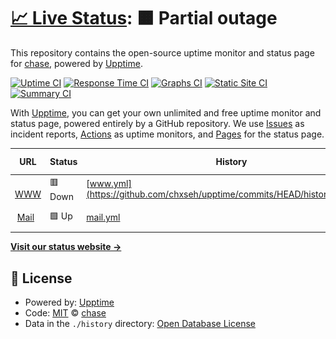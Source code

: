 # [📈 Live Status](https://status.chse.dev): <!--live status--> **🟧 Partial outage**

This repository contains the open-source uptime monitor and status page for [chase](https://chse.dev), powered by [Upptime](https://github.com/upptime/upptime).

[![Uptime CI](https://github.com/chxseh/upptime/workflows/Uptime%20CI/badge.svg)](https://github.com/chxseh/upptime/actions?query=workflow%3A%22Uptime+CI%22)
[![Response Time CI](https://github.com/chxseh/upptime/workflows/Response%20Time%20CI/badge.svg)](https://github.com/chxseh/upptime/actions?query=workflow%3A%22Response+Time+CI%22)
[![Graphs CI](https://github.com/chxseh/upptime/workflows/Graphs%20CI/badge.svg)](https://github.com/chxseh/upptime/actions?query=workflow%3A%22Graphs+CI%22)
[![Static Site CI](https://github.com/chxseh/upptime/workflows/Static%20Site%20CI/badge.svg)](https://github.com/chxseh/upptime/actions?query=workflow%3A%22Static+Site+CI%22)
[![Summary CI](https://github.com/chxseh/upptime/workflows/Summary%20CI/badge.svg)](https://github.com/chxseh/upptime/actions?query=workflow%3A%22Summary+CI%22)

With [Upptime](https://upptime.js.org), you can get your own unlimited and free uptime monitor and status page, powered entirely by a GitHub repository. We use [Issues](https://github.com/chxseh/upptime/issues) as incident reports, [Actions](https://github.com/chxseh/upptime/actions) as uptime monitors, and [Pages](https://status.chse.dev) for the status page.

<!--start: status pages-->
<!-- This summary is generated by Upptime (https://github.com/upptime/upptime) -->
<!-- Do not edit this manually, your changes will be overwritten -->
<!-- prettier-ignore -->
| URL | Status | History | Response Time | Uptime |
| --- | ------ | ------- | ------------- | ------ |
| <img alt="" src="https://favicons.githubusercontent.com/chse.dev" height="13"> [WWW](https://chse.dev) | 🟥 Down | [www.yml](https://github.com/chxseh/upptime/commits/HEAD/history/www.yml) | <details><summary><img alt="Response time graph" src="./graphs/www/response-time-week.png" height="20"> 478ms</summary><br><a href="https://status.chse.dev/history/www"><img alt="Response time 1100" src="https://img.shields.io/endpoint?url=https%3A%2F%2Fraw.githubusercontent.com%2Fchxseh%2Fupptime%2FHEAD%2Fapi%2Fwww%2Fresponse-time.json"></a><br><a href="https://status.chse.dev/history/www"><img alt="24-hour response time 583" src="https://img.shields.io/endpoint?url=https%3A%2F%2Fraw.githubusercontent.com%2Fchxseh%2Fupptime%2FHEAD%2Fapi%2Fwww%2Fresponse-time-day.json"></a><br><a href="https://status.chse.dev/history/www"><img alt="7-day response time 478" src="https://img.shields.io/endpoint?url=https%3A%2F%2Fraw.githubusercontent.com%2Fchxseh%2Fupptime%2FHEAD%2Fapi%2Fwww%2Fresponse-time-week.json"></a><br><a href="https://status.chse.dev/history/www"><img alt="30-day response time 1100" src="https://img.shields.io/endpoint?url=https%3A%2F%2Fraw.githubusercontent.com%2Fchxseh%2Fupptime%2FHEAD%2Fapi%2Fwww%2Fresponse-time-month.json"></a><br><a href="https://status.chse.dev/history/www"><img alt="1-year response time 1100" src="https://img.shields.io/endpoint?url=https%3A%2F%2Fraw.githubusercontent.com%2Fchxseh%2Fupptime%2FHEAD%2Fapi%2Fwww%2Fresponse-time-year.json"></a></details> | <details><summary><a href="https://status.chse.dev/history/www">100.00%</a></summary><a href="https://status.chse.dev/history/www"><img alt="All-time uptime 100.00%" src="https://img.shields.io/endpoint?url=https%3A%2F%2Fraw.githubusercontent.com%2Fchxseh%2Fupptime%2FHEAD%2Fapi%2Fwww%2Fuptime.json"></a><br><a href="https://status.chse.dev/history/www"><img alt="24-hour uptime 100.00%" src="https://img.shields.io/endpoint?url=https%3A%2F%2Fraw.githubusercontent.com%2Fchxseh%2Fupptime%2FHEAD%2Fapi%2Fwww%2Fuptime-day.json"></a><br><a href="https://status.chse.dev/history/www"><img alt="7-day uptime 100.00%" src="https://img.shields.io/endpoint?url=https%3A%2F%2Fraw.githubusercontent.com%2Fchxseh%2Fupptime%2FHEAD%2Fapi%2Fwww%2Fuptime-week.json"></a><br><a href="https://status.chse.dev/history/www"><img alt="30-day uptime 100.00%" src="https://img.shields.io/endpoint?url=https%3A%2F%2Fraw.githubusercontent.com%2Fchxseh%2Fupptime%2FHEAD%2Fapi%2Fwww%2Fuptime-month.json"></a><br><a href="https://status.chse.dev/history/www"><img alt="1-year uptime 100.00%" src="https://img.shields.io/endpoint?url=https%3A%2F%2Fraw.githubusercontent.com%2Fchxseh%2Fupptime%2FHEAD%2Fapi%2Fwww%2Fuptime-year.json"></a></details>
| <img alt="" src="https://favicons.githubusercontent.com/mail.chse.dev" height="13"> [Mail](https://mail.chse.dev) | 🟩 Up | [mail.yml](https://github.com/chxseh/upptime/commits/HEAD/history/mail.yml) | <details><summary><img alt="Response time graph" src="./graphs/mail/response-time-week.png" height="20"> 157ms</summary><br><a href="https://status.chse.dev/history/mail"><img alt="Response time 162" src="https://img.shields.io/endpoint?url=https%3A%2F%2Fraw.githubusercontent.com%2Fchxseh%2Fupptime%2FHEAD%2Fapi%2Fmail%2Fresponse-time.json"></a><br><a href="https://status.chse.dev/history/mail"><img alt="24-hour response time 187" src="https://img.shields.io/endpoint?url=https%3A%2F%2Fraw.githubusercontent.com%2Fchxseh%2Fupptime%2FHEAD%2Fapi%2Fmail%2Fresponse-time-day.json"></a><br><a href="https://status.chse.dev/history/mail"><img alt="7-day response time 157" src="https://img.shields.io/endpoint?url=https%3A%2F%2Fraw.githubusercontent.com%2Fchxseh%2Fupptime%2FHEAD%2Fapi%2Fmail%2Fresponse-time-week.json"></a><br><a href="https://status.chse.dev/history/mail"><img alt="30-day response time 162" src="https://img.shields.io/endpoint?url=https%3A%2F%2Fraw.githubusercontent.com%2Fchxseh%2Fupptime%2FHEAD%2Fapi%2Fmail%2Fresponse-time-month.json"></a><br><a href="https://status.chse.dev/history/mail"><img alt="1-year response time 162" src="https://img.shields.io/endpoint?url=https%3A%2F%2Fraw.githubusercontent.com%2Fchxseh%2Fupptime%2FHEAD%2Fapi%2Fmail%2Fresponse-time-year.json"></a></details> | <details><summary><a href="https://status.chse.dev/history/mail">100.00%</a></summary><a href="https://status.chse.dev/history/mail"><img alt="All-time uptime 100.00%" src="https://img.shields.io/endpoint?url=https%3A%2F%2Fraw.githubusercontent.com%2Fchxseh%2Fupptime%2FHEAD%2Fapi%2Fmail%2Fuptime.json"></a><br><a href="https://status.chse.dev/history/mail"><img alt="24-hour uptime 100.00%" src="https://img.shields.io/endpoint?url=https%3A%2F%2Fraw.githubusercontent.com%2Fchxseh%2Fupptime%2FHEAD%2Fapi%2Fmail%2Fuptime-day.json"></a><br><a href="https://status.chse.dev/history/mail"><img alt="7-day uptime 100.00%" src="https://img.shields.io/endpoint?url=https%3A%2F%2Fraw.githubusercontent.com%2Fchxseh%2Fupptime%2FHEAD%2Fapi%2Fmail%2Fuptime-week.json"></a><br><a href="https://status.chse.dev/history/mail"><img alt="30-day uptime 100.00%" src="https://img.shields.io/endpoint?url=https%3A%2F%2Fraw.githubusercontent.com%2Fchxseh%2Fupptime%2FHEAD%2Fapi%2Fmail%2Fuptime-month.json"></a><br><a href="https://status.chse.dev/history/mail"><img alt="1-year uptime 100.00%" src="https://img.shields.io/endpoint?url=https%3A%2F%2Fraw.githubusercontent.com%2Fchxseh%2Fupptime%2FHEAD%2Fapi%2Fmail%2Fuptime-year.json"></a></details>

<!--end: status pages-->

[**Visit our status website →**](https://status.chse.dev)

## 📄 License

- Powered by: [Upptime](https://github.com/upptime/upptime)
- Code: [MIT](./LICENSE) © [chase](https://chse.dev)
- Data in the `./history` directory: [Open Database License](https://opendatacommons.org/licenses/odbl/1-0/)
